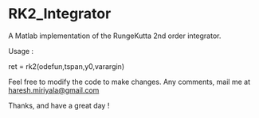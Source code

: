# RK2_Integrator
A Matlab implementation of the RungeKutta 2nd order integrator. 

Usage : 

ret = rk2(odefun,tspan,y0,varargin)


Feel free to modify the code to make changes. Any comments, mail me at haresh.miriyala@gmail.com

Thanks, and have a great day ! 
